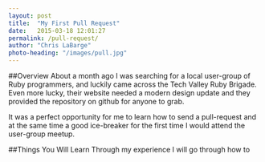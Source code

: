 ```yaml
---
layout: post
title:  "My First Pull Request"
date:   2015-03-18 12:01:27
permalink: /pull-request/
author: "Chris LaBarge"
photo-heading: "/images/pull.jpg"
---
```


##Overview
About a month ago I was searching for a local user-group of Ruby programmers, 
and luckily came across the Tech Valley Ruby Brigade. Even more lucky, their 
website needed a modern design update and they provided the repository on github 
for anyone to grab.  

It was a perfect opportunity for me to learn how to send a pull-request and at
the same time a good ice-breaker for the first time I would attend the user-group 
meetup.  

##Things You Will Learn
Through my experience I will go through how to 
